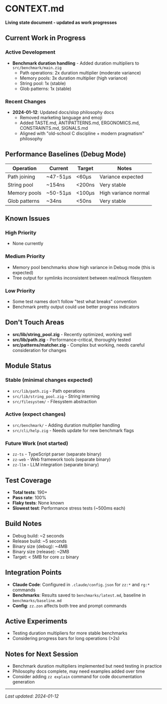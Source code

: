 # CONTEXT.md

**Living state document - updated as work progresses**

## Current Work in Progress

### Active Development
- **Benchmark duration handling** - Added duration multipliers to `src/benchmark/main.zig`
  - Path operations: 2x duration multiplier (moderate variance)
  - Memory pools: 3x duration multiplier (high variance)
  - String pool: 1x (stable)
  - Glob patterns: 1x (stable)

### Recent Changes
- **2024-01-12**: Updated docs/slop philosophy docs
  - Removed marketing language and emoji
  - Added TASTE.md, ANTIPATTERNS.md, ERGONOMICS.md, CONSTRAINTS.md, SIGNALS.md
  - Aligned with "old-school C discipline + modern pragmatism" philosophy

## Performance Baselines (Debug Mode)

| Operation | Current | Target | Notes |
|-----------|---------|--------|-------|
| Path joining | ~47-51μs | <60μs | Variance expected |
| String pool | ~154ns | <200ns | Very stable |
| Memory pools | ~50-51μs | <100μs | High variance normal |
| Glob patterns | ~34ns | <50ns | Very stable |

## Known Issues

### High Priority
- None currently

### Medium Priority
- Memory pool benchmarks show high variance in Debug mode (this is expected)
- Tree output for symlinks inconsistent between real/mock filesystem

### Low Priority
- Some test names don't follow "test what breaks" convention
- Benchmark pretty output could use better progress indicators

## Don't Touch Areas
- **src/lib/string_pool.zig** - Recently optimized, working well
- **src/lib/path.zig** - Performance-critical, thoroughly tested
- **src/patterns/matcher.zig** - Complex but working, needs careful consideration for changes

## Module Status

### Stable (minimal changes expected)
- `src/lib/path.zig` - Path operations
- `src/lib/string_pool.zig` - String interning
- `src/filesystem/` - Filesystem abstraction

### Active (expect changes)
- `src/benchmark/` - Adding duration multiplier handling
- `src/cli/help.zig` - Needs update for new benchmark flags

### Future Work (not started)
- `zz-ts` - TypeScript parser (separate binary)
- `zz-web` - Web framework tools (separate binary)
- `zz-llm` - LLM integration (separate binary)

## Test Coverage

- **Total tests**: 190+
- **Pass rate**: 100%
- **Flaky tests**: None known
- **Slowest test**: Performance stress tests (~500ms each)

## Build Notes

- Debug build: ~2 seconds
- Release build: ~5 seconds
- Binary size (debug): ~4MB
- Binary size (release): ~2MB
- Target: < 5MB for core `zz` binary

## Integration Points

- **Claude Code**: Configured in `.claude/config.json` for `zz:*` and `rg:*` commands
- **Benchmarks**: Results saved to `benchmarks/latest.md`, baseline in `benchmarks/baseline.md`
- **Config**: `zz.zon` affects both tree and prompt commands

## Active Experiments

- Testing duration multipliers for more stable benchmarks
- Considering progress bars for long operations (>2s)

## Notes for Next Session

- Benchmark duration multipliers implemented but need testing in practice
- Philosophy docs complete, may need examples added over time
- Consider adding `zz explain` command for code documentation generation

---
*Last updated: 2024-01-12*